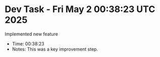 # Dev Task - Fri May  2 00:38:23 UTC 2025
Implemented new feature
- Time: 00:38:23
- Notes: This was a key improvement step.
